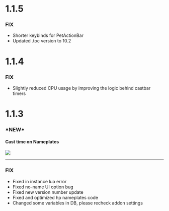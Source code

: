 # **1.1.5**

### FIX
* Shorter keybinds for PetActionBar
* Updated .toc version to 10.2

# **1.1.4**

### FIX
* Slightly reduced CPU usage by improving the logic behind castbar timers

# **1.1.3**

### \*NEW\*

#### Cast time on Nameplates

<img src="https://imgur.com/3h384Sr.png"/>

<hr>

### FIX
* Fixed in instance lua error
* Fixed no-name UI option bug
* Fixed new version number update
* Fixed and optimized hp nameplates code
* Changed some variables in DB, please recheck addon settings
